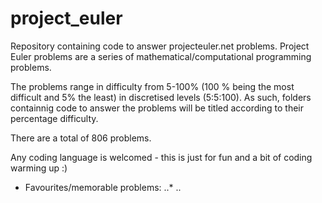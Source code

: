 # project_euler
Repository containing code to answer projecteuler.net problems. Project Euler problems are a series of mathematical/computational programming problems.

The problems range in difficulty from 5-100% (100 % being the most difficult and 5% the least) in discretised levels (5:5:100). As such, folders containnig code to answer the problems will be titled according to their percentage difficulty. 

There are a total of 806 problems. 

Any coding language is welcomed - this is just for fun and a bit of coding warming up :)

* Favourites/memorable problems:
..* ..
